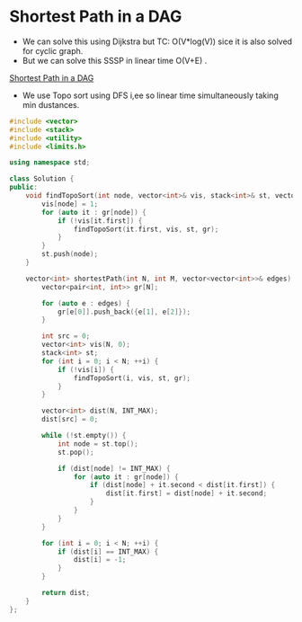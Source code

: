 # Shortest Path in a DAG

-   We can solve this using Dijkstra but TC: O(V\*log(V)) sice it is also solved for cyclic graph.
-   But we can solve this SSSP in linear time O(V+E) .

[Shortest Path in a DAG](https://www.geeksforgeeks.org/problems/shortest-path-in-undirected-graph/1)

-   We use Topo sort using DFS i,ee so linear time simultaneously taking min dustances.

```cpp
#include <vector>
#include <stack>
#include <utility>
#include <limits.h>

using namespace std;

class Solution {
public:
    void findTopoSort(int node, vector<int>& vis, stack<int>& st, vector<pair<int, int>> gr[]) {
        vis[node] = 1;
        for (auto it : gr[node]) {
            if (!vis[it.first]) {
                findTopoSort(it.first, vis, st, gr);
            }
        }
        st.push(node);
    }

    vector<int> shortestPath(int N, int M, vector<vector<int>>& edges) {
        vector<pair<int, int>> gr[N];

        for (auto e : edges) {
            gr[e[0]].push_back({e[1], e[2]});
        }

        int src = 0;
        vector<int> vis(N, 0);
        stack<int> st;
        for (int i = 0; i < N; ++i) {
            if (!vis[i]) {
                findTopoSort(i, vis, st, gr);
            }
        }

        vector<int> dist(N, INT_MAX);
        dist[src] = 0;

        while (!st.empty()) {
            int node = st.top();
            st.pop();

            if (dist[node] != INT_MAX) {
                for (auto it : gr[node]) {
                    if (dist[node] + it.second < dist[it.first]) {
                        dist[it.first] = dist[node] + it.second;
                    }
                }
            }
        }

        for (int i = 0; i < N; ++i) {
            if (dist[i] == INT_MAX) {
                dist[i] = -1;
            }
        }

        return dist;
    }
};
```
